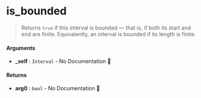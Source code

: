 # is\_bounded

>  Returns `true` if this interval is bounded — that is, if both its start and end are finite.
>  Equivalently, an interval is bounded if its length is finite.

#### Arguments

- **\_self** : `Interval` \- No Documentation 🚧

#### Returns

- **arg0** : `bool` \- No Documentation 🚧